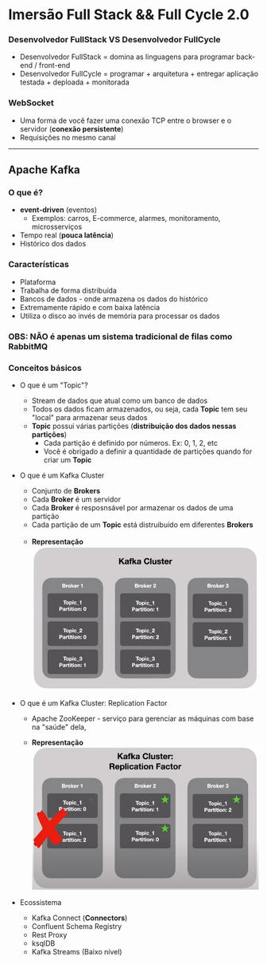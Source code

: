 # Imersão Full Stack && Full Cycle 2.0

### Desenvolvedor FullStack VS Desenvolvedor FullCycle

* Desenvolvedor FullStack = domina as linguagens para programar back-end / front-end
* Desenvolvedor FullCycle = programar + arquitetura + entregar aplicação testada + deploada + monitorada

### WebSocket

* Uma forma de você fazer uma conexão TCP entre o browser e o servidor (**conexão persistente**)
* Requisições no mesmo canal

---

## Apache Kafka

### O que é?
* **event-driven** (eventos)
  * Exemplos: carros, E-commerce, alarmes, monitoramento, microsserviços
* Tempo real (**pouca latência**)
* Histórico dos dados

### Características
* Plataforma
* Trabalha de forma distribuída  
* Bancos de dados - onde armazena os dados do histórico
* Extremamente rápido e com baixa latência
* Utiliza o disco ao invés de memória para processar os dados

### **OBS**: **NÃO** é apenas um sistema tradicional de filas como **RabbitMQ**

### Conceitos básicos

* O que é um "Topic"?

  * Stream de dados que atual como um banco de dados
  * Todos os dados ficam armazenados, ou seja, cada **Topic** tem seu "local" para armazenar seus dados
  * **Topic** possui várias partições (**distribuição dos dados nessas partições**)
    * Cada partição é definido por números. Ex: 0, 1, 2, etc
    * Você é obrigado a definir a quantidade de partições quando for criar um **Topic**   

* O que é um Kafka Cluster

  * Conjunto de **Brokers**
  * Cada **Broker** é um servidor
  * Cada **Broker** é resposnsável por armazenar os dados de uma partição
  * Cada partição de um **Topic** está distruibuído em diferentes **Brokers**
  
  <br>
  
  * **Representação**
    ![kafka-cluster](https://github.com/ImGabreuw/imersao-fullstack-fullcycle/blob/master/.github/kafka_cluster.PNG)
  
* O que é um Kafka Cluster: Replication Factor
  * Apache ZooKeeper - serviço para gerenciar as máquinas com base na "saúde" dela,

  * **Representação**
    ![kafka-cluster-replication-factor](https://github.com/ImGabreuw/imersao-fullstack-fullcycle/blob/master/.github/kafka_cluster_replication_factor.PNG)

* Ecossistema
  * Kafka Connect (**Connectors**)
  * Confluent Schema Registry
  * Rest Proxy
  * ksqlDB
  * Kafka Streams (Baixo nível)
